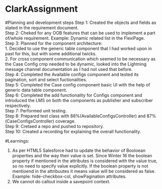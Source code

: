# ClarkAssignment

#Planning and development steps
Step 1: Created the objects and fields as stated in the requirement document.<br/>
Step 2: Cheked for any OOB features that can be used to implement a part of/whole requirement. Example: Dynamic related list in the FlexiPage.<br/>
Step 3: Planned for the component architecture:<br/>
        1. Decided to use the generic table component that I had worked upon in past for this, but with some additional twicks.<br/>
        2. For cross component communication which seemed to be necessary as the Case Config cmp needed to be dynamic, looked into the Lightning message channel documentation as I had not used that before.<br/>
Step 4: Completed the Available configs component and tested its pagination, sort and select fuctionalities.<br/>
Step 5: Completed the Case config component basic UI with the help of generic data table component.<br/>
Step 6: Completed the add functionality for Configs component and introduced the LMS on both the components as publisher and subscriber respectively.<br/>
Step 7: Performed unit testing.<br/>
Step 8: Prepared test class with 88%(AvailableConfigsController) and 87%(CaseConfigsController) coverage.<br/>
Step 9: Cretaed a repo and pushed to repository.<br/>
Step 10: Created a recording for explaining the overall functionality.<br/>
        
        
#Learnings:
1. As per HTML5 Salesforce had to update the behavior of Booloean properties and the way their value is set. Since Winter 16 the boolean property if mentioned in the attributes is considered with the value true, so no need to specify value explicitly. If the boolean property is not mentioend in the attribuutes it means value will be considered as false. Example: hide-checkbox-col, showPagination attributes.
2. We cannot do callout inside a savepoint context.
